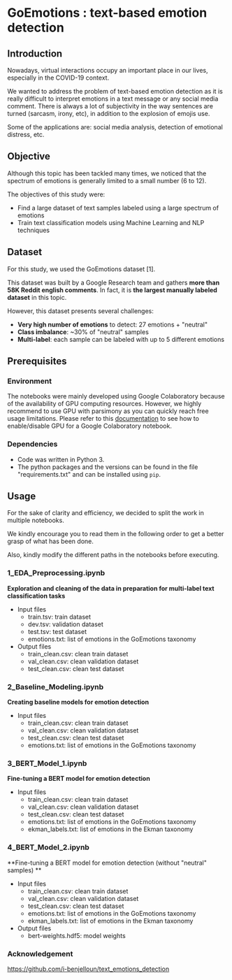 ﻿
# GoEmotions : text-based emotion detection

## Introduction
Nowadays, virtual interactions occupy an important place in our lives, especially in the COVID-19 context.

We wanted to address the problem of text-based emotion detection as it is really difficult to interpret emotions in a text message or any social media comment. There is always a lot of subjectivity in the way sentences are turned (sarcasm, irony, etc), in addition to the explosion of emojis use.

Some of the applications are: social media analysis, detection of emotional distress, etc.

## Objective
Although this topic has been tackled many times, we noticed that the spectrum of emotions is generally limited to a small number (6 to 12).

The objectives of this study were:

 - Find a large dataset of text samples labeled using a large spectrum of emotions
 - Train text classification models using Machine Learning and NLP techniques

## Dataset
For this study, we used the GoEmotions dataset [1].

This dataset was built by a Google Research team and gathers **more than 58K Reddit english comments**. In fact, it is **the largest manually labeled dataset** in this topic.

However, this dataset presents several challenges:

 - **Very high number of emotions** to detect: 27 emotions + "neutral"
 - **Class imbalance**: ~30% of "neutral" samples
 - **Multi-label**: each sample can be labeled with up to 5 different emotions

## Prerequisites
### Environment 
The notebooks were mainly developed using Google Colaboratory because of the availability of GPU computing resources. However, we highly recommend to use GPU with parsimony as you can quickly reach free usage limitations. Please refer to this [documentation](https://colab.research.google.com/notebooks/gpu.ipynb) to see how to enable/disable GPU for a Google Colaboratory notebook.

### Dependencies

 - Code was written in Python 3.
 - The python packages and the versions can be found in the file "requirements.txt" and can be installed using `pip`.
 
## Usage
For the sake of clarity and efficiency, we decided to split the work in multiple notebooks. 

We kindly encourage you to read them in the following order to get a better grasp of what has been done.

Also, kindly modify the different paths in the notebooks before executing.

### 1_EDA_Preprocessing.ipynb
 **Exploration and cleaning of the data in preparation for multi-label text classification tasks**
 
 - Input files
	 - train.tsv: train dataset
	 - dev.tsv: validation dataset
	 - test.tsv: test dataset
	 - emotions.txt: list of emotions in the GoEmotions taxonomy
 - Output files
	 - train_clean.csv: clean train dataset
	 - val_clean.csv: clean validation dataset
	 - test_clean.csv: clean test dataset

### 2_Baseline_Modeling.ipynb
 **Creating baseline models for emotion detection**
 
 - Input files
	 - train_clean.csv: clean train dataset
	 - val_clean.csv: clean validation dataset
	 - test_clean.csv: clean test dataset
	 - emotions.txt: list of emotions in the GoEmotions taxonomy
 
### 3_BERT_Model_1.ipynb
 **Fine-tuning a BERT model for emotion detection**
 
 - Input files
	 - train_clean.csv: clean train dataset
	 - val_clean.csv: clean validation dataset
	 - test_clean.csv: clean test dataset
	 - emotions.txt: list of emotions in the GoEmotions taxonomy
	 - ekman_labels.txt: list of emotions in the Ekman taxonomy

###  4_BERT_Model_2.ipynb
 **Fine-tuning a BERT model for emotion detection (without "neutral" samples) **
 
 - Input files
	 - train_clean.csv: clean train dataset
	 - val_clean.csv: clean validation dataset
	 - test_clean.csv: clean test dataset
	 - emotions.txt: list of emotions in the GoEmotions taxonomy
	 - ekman_labels.txt: list of emotions in the Ekman taxonomy
 - Output files
	 - bert-weights.hdf5: model weights

### Acknowledgement

https://github.com/i-benjelloun/text_emotions_detection
